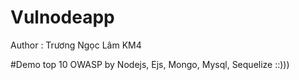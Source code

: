 # Vulnodeapp
Author : Trương Ngọc Lâm KM4

#Demo top 10 OWASP by Nodejs, Ejs, Mongo, Mysql, Sequelize ::)))
